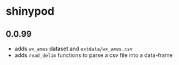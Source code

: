 # shinypod

## 0.0.99

* adds `wx_ames` dataset and `extdata/wx_ames.csv`
* adds `read_delim` functions to parse a csv file into a data-frame
